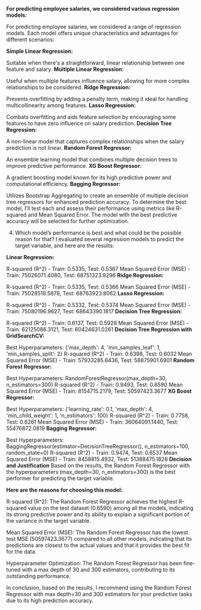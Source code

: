 
**For predicting employee salaries, we considered various regression models:**

For predicting employee salaries, we considered a range of regression models. Each model offers unique characteristics and advantages for different scenarios:

**Simple Linear Regression:**

Suitable when there's a straightforward, linear relationship between one feature and salary.
**Multiple Linear Regression:**

Useful when multiple features influence salary, allowing for more complex relationships to be considered.
**Ridge Regression:**

Prevents overfitting by adding a penalty term, making it ideal for handling multicollinearity among features.
**Lasso Regression:**

Combats overfitting and aids feature selection by encouraging some features to have zero influence on salary prediction.
**Decision Tree Regression:**

A non-linear model that captures complex relationships when the salary prediction is not linear.
**Random Forest Regressor:**

An ensemble learning model that combines multiple decision trees to improve predictive performance.
**XG Boost Regressor:**

A gradient boosting model known for its high predictive power and computational efficiency.
**Bagging Regressor:**

Utilizes Bootstrap Aggregating to create an ensemble of multiple decision tree regressors for enhanced prediction accuracy.
To determine the best model, I'll test each and assess their performance using metrics like R-squared and Mean Squared Error. The model with the best predictive accuracy will be selected for further optimization.

4. Which model’s performance is best and what could be the possible reason for that?
I evaluated several regression models to predict the target variable, and here are the results:

**Linear Regression:**

R-squared (R^2) - Train: 0.5335, Test: 0.5367
Mean Squared Error (MSE) - Train: 75026071.4080, Test: 68751323.9296
**Ridge Regression:**

R-squared (R^2) - Train: 0.5335, Test: 0.5366
Mean Squared Error (MSE) - Train: 75028518.5878, Test: 68763923.8062
**Lasso Regression:**

R-squared (R^2) - Train: 0.5332, Test: 0.5374
Mean Squared Error (MSE) - Train: 75080196.9627, Test: 68643390.1817
**Decision Tree Regression:**

R-squared (R^2) - Train: 0.6137, Test: 0.5928
Mean Squared Error (MSE) - Train: 62125086.3121, Test: 60424631.0261
**Decision Tree Regression with GridSearchCV:**

Best Hyperparameters: {'max_depth': 4, 'min_samples_leaf': 1, 'min_samples_split': 2}
R-squared (R^2) - Train: 0.6398, Test: 0.6032
Mean Squared Error (MSE) - Train: 57933285.6436, Test: 58875901.6901
**Random Forest Regressor:**

Best Hyperparameters: RandomForestRegressor(max_depth=30, n_estimators=300)
R-squared (R^2) - Train: 0.9493, Test: 0.6590
Mean Squared Error (MSE) - Train: 8154715.2179, Test: 50597423.3677
**XG Boost Regressor:**

Best Hyperparameters: {'learning_rate': 0.1, 'max_depth': 4, 'min_child_weight': 1, 'n_estimators': 100}
R-squared (R^2) - Train: 0.7758, Test: 0.6261
Mean Squared Error (MSE) - Train: 36064091.1440, Test: 55476872.0819
**Bagging Regressor:**

Best Hyperparameters: BaggingRegressor(estimator=DecisionTreeRegressor(), n_estimators=100, random_state=0)
R-squared (R^2) - Train: 0.9474, Test: 0.6537
Mean Squared Error (MSE) - Train: 8458815.4932, Test: 51388475.1828
**Decision and Justification**
Based on the results, the Random Forest Regressor with the hyperparameters (max_depth=30, n_estimators=300) is the best performer for predicting the target variable.

****Here are the reasons for choosing this model:****

R-squared (R^2): The Random Forest Regressor achieves the highest R-squared value on the test dataset (0.6590) among all the models, indicating its strong predictive power and its ability to explain a significant portion of the variance in the target variable.

Mean Squared Error (MSE): The Random Forest Regressor has the lowest test MSE (50597423.3677) compared to all other models, indicating that its predictions are closest to the actual values and that it provides the best fit for the data.

Hyperparameter Optimization: The Random Forest Regressor has been fine-tuned with a max depth of 30 and 300 estimators, contributing to its outstanding performance.

In conclusion, based on the results, I recommend using the Random Forest Regressor with max depth=30 and 300 estimators for your predictive tasks due to its high prediction accuracy.
